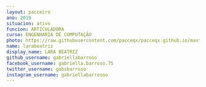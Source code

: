 ```yaml
---
layout: pacceiro
ano: 2019
situacion: ativo
funcion: ARTICULADORA
curso: ENGENHARIA DE COMPUTAÇÃO
photo: https://raw.githubusercontent.com/pacceqx/pacceqx.github.io/master/assets/pic/bolsistas/pacce (15).png
name: larabeatriz
display_name: LARA BEATRIZ
github_username: gabriellabarroso
facebook_username: gabriella.barroso.75
twitter_username: gabsbarroso
instagram_username: gabriellabarrosoo
---
```


